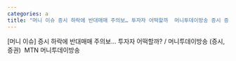 ```yaml
---
categories: a
title: "머니 이슈 증시 하락에 반대매매 주의보… 투자자 어떡할까  머니투데이방송 증시 증권  MTN 머니투데이방송"
---
```

[머니 이슈] 증시 하락에 반대매매 주의보… 투자자 어떡할까? / 머니투데이방송 (증시, 증권)&nbsp;&nbsp;MTN 머니투데이방송